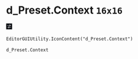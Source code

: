 # d_Preset.Context `16x16`
<img src="/img/d_Preset.Context.png" width=16 height=16>

``` CSharp
EditorGUIUtility.IconContent("d_Preset.Context")
```
```
d_Preset.Context
```
